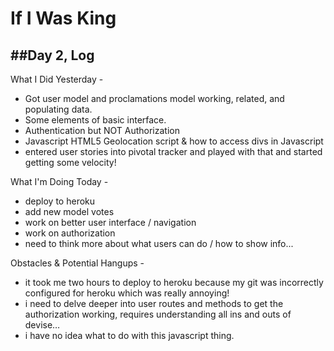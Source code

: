 If I Was King
===

##Day 2, Log
---

What I Did Yesterday -

* Got user model and proclamations model working, related, and populating data.
* Some elements of basic interface.
* Authentication but NOT Authorization
* Javascript HTML5 Geolocation script & how to access divs in Javascript
* entered user stories into pivotal tracker and played with that and started getting some velocity!


What I'm Doing Today -

* deploy to heroku
* add new model votes
* work on better user interface / navigation
* work on authorization
* need to think more about what users can do / how to show info...

Obstacles & Potential Hangups - 

* it took me two hours to deploy to heroku because my git was incorrectly configured for heroku which was really annoying!
* i need to delve deeper into user routes and methods to get the authorization working, requires understanding all ins and outs of devise…
* i have no idea what to do with this javascript thing.  

